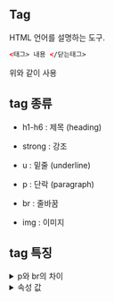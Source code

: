 ## Tag

HTML 언어를 설명하는 도구.  
```html
<태그> 내용 </닫는태그>
```
위와 같이 사용

## tag 종류

- h1-h6 : 제목 (heading)
- strong : 강조
- u : 밑줄 (underline)

- p : 단락 (paragraph)
- br : 줄바꿈

- img : 이미지

## tag 특징


<details>
<summary>p와 br의 차이</summary>
>'p'와 'br'은 줄바꿈의 역할을 하지만 다르다.<br> 
>'p'태그는 여는 태그와 닫는 태그 두개를 사용하지만 'br'태그는 하나만 사용하면 줄바꿈이 된다.<br>
>그 부분에서는 'br' 태그가 편리하지만 'p'와 같이 여닫는 태그에는 style을 적용시킬 수 있다.<br>
</details>

<details>
<summary>속성 값</summary>
>대표적으로 img 태그에 속성값을 적용한다.<br>
>'src = (주소)' 속성 값을 이용하여 이미지를 불러올 수 있다.<br>
>뿐만 아니라 width, size 등등 다양한 속성값이 존재한다.<br>
>아마 css에서 배울 듯 하다.<br>
</details>